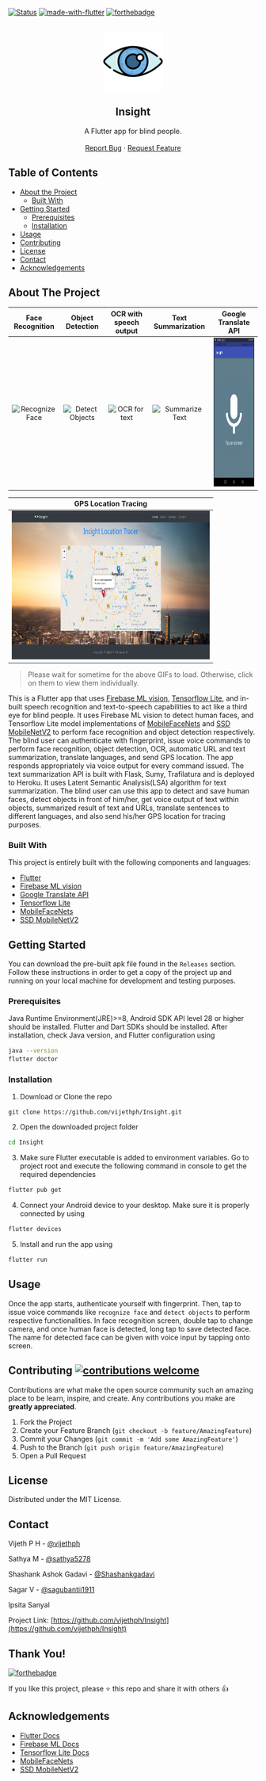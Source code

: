 [![Status](https://img.shields.io/badge/status-active-success.svg?style=flat-square&logo=flutter)](https://github.com/vijethph/Insight)
[![made-with-flutter](https://img.shields.io/badge/made%20with-flutter-blue.svg?style=for-the-badge&labelColor=03045e&logo=flutter)](https://flutter.dev)
[![forthebadge](https://forthebadge.com/images/badges/built-by-developers.svg)](https://forthebadge.com)

<br />
<div align="center">
  <a href="https://github.com/vijethph/Insight">
    <img src="assets/eye.png" alt="Logo" width="120" height="120" align="center">
  </a>

  <h2 align="center">Insight</h2>

  <p align="center">
    A Flutter app for blind people.
    <br />
    <br />
    <a href="https://github.com/vijethph/Insight/issues">Report Bug</a>
    ·
    <a href="https://github.com/vijethph/Insight/issues">Request Feature</a>
  </p>
</div>

<!-- TABLE OF CONTENTS -->

## Table of Contents

- [About the Project](#about-the-project)
  - [Built With](#built-with)
- [Getting Started](#getting-started)
  - [Prerequisites](#prerequisites)
  - [Installation](#installation)
- [Usage](#usage)
- [Contributing](#contributing)
- [License](#license)
- [Contact](#contact)
- [Acknowledgements](#acknowledgements)

<!-- ABOUT THE PROJECT -->

## About The Project

|                            Face Recognition                             |                            Object Detection                             |                      OCR with speech output                      |                            Text Summarization                            |                               Google Translate API                               |
| :---------------------------------------------------------------------: | :---------------------------------------------------------------------: | :--------------------------------------------------------------: | :----------------------------------------------------------------------: | :------------------------------------------------------------------------------: |
| <img src="images/recognizeface.gif" alt="Recognize Face" height="300"/> | <img src="images/objectdetect.gif" alt="Detect Objects" height="300" /> | <img src="images/ocrdoing.gif" alt="OCR for text" height="300"/> | <img src="images/summarizetext.gif" alt="Summarize Text" height="300" /> | <img src="images/googletranslate.gif" alt="Google Translate API" height="300" /> |

|                                 GPS Location Tracing                                  |
| :-----------------------------------------------------------------------------------: |
| <img src="images/locationtracer.png" alt="Trace Location" height="300" width="400" /> |

> Please wait for sometime for the above GIFs to load. Otherwise, click on them to view them individually.

This is a Flutter app that uses [Firebase ML vision](https://firebase.google.com/docs/ml), [Tensorflow Lite](https://www.tensorflow.org/lite), and in-built speech recognition and text-to-speech capabilities to act like a third eye for blind people. It uses Firebase ML vision to detect human faces, and Tensorflow Lite model implementations of [MobileFaceNets](https://arxiv.org/abs/1804.07573) and [SSD MobileNetV2](https://arxiv.org/abs/1801.04381) to perform face recognition and object detection respectively. The blind user can authenticate with fingerprint, issue voice commands to perform face recognition, object detection, OCR, automatic URL and text summarization, translate languages, and send GPS location. The app responds appropriately via voice output for every command issued. The text summarization API is built with Flask, Sumy, Trafilatura and is deployed to Heroku. It uses Latent Semantic Analysis(LSA) algorithm for text summarization. The blind user can use this app to detect and save human faces, detect objects in front of him/her, get voice output of text within objects, summarized result of text and URLs, translate sentences to different languages, and also send his/her GPS location for tracing purposes.

### Built With

This project is entirely built with the following components and languages:

- [Flutter](https://flutter.dev/)
- [Firebase ML vision](https://firebase.google.com/docs/ml)
- [Google Translate API](https://cloud.google.com/translate)
- [Tensorflow Lite](https://www.tensorflow.org/lite)
- [MobileFaceNets](https://arxiv.org/abs/1804.07573)
- [SSD MobileNetV2](https://arxiv.org/abs/1801.04381)

<!-- GETTING STARTED -->

## Getting Started

You can download the pre-built apk file found in the `Releases` section. Follow these instructions in order to get a copy of the project up and running on your local machine for development and testing purposes.

### Prerequisites

Java Runtime Environment(JRE)>=8, Android SDK API level 28 or higher should be installed. Flutter and Dart SDKs should be installed. After installation, check Java version, and Flutter configuration using

```sh
java --version
flutter doctor
```

### Installation

1. Download or Clone the repo

```git
git clone https://github.com/vijethph/Insight.git
```

2. Open the downloaded project folder

```sh
cd Insight
```

3. Make sure Flutter executable is added to environment variables. Go to project root and execute the following command in console to get the required dependencies

```sh
flutter pub get
```

4. Connect your Android device to your desktop. Make sure it is properly connected by using

```sh
flutter devices
```

5. Install and run the app using

```sh
flutter run
```

<!-- USAGE EXAMPLES -->

## Usage

Once the app starts, authenticate yourself with fingerprint. Then, tap to issue voice commands like `recognize face` and `detect objects` to perform respective functionalities. In face recognition screen, double tap to change camera, and once human face is detected, long tap to save detected face. The name for detected face can be given with voice input by tapping onto screen.

<!-- CONTRIBUTING -->

## Contributing [![contributions welcome](https://img.shields.io/badge/contributions-welcome-brightgreen.svg?style=flat-square)](https://github.com/vijethph/Insight/pulls)

Contributions are what make the open source community such an amazing place to be learn, inspire, and create. Any contributions you make are **greatly appreciated**.

1. Fork the Project
2. Create your Feature Branch (`git checkout -b feature/AmazingFeature`)
3. Commit your Changes (`git commit -m 'Add some AmazingFeature'`)
4. Push to the Branch (`git push origin feature/AmazingFeature`)
5. Open a Pull Request

<!-- LICENSE -->

## License

Distributed under the MIT License.

<!-- CONTACT -->

## Contact

Vijeth P H - [@vijethph](https://github.com/vijethph)

Sathya M - [@sathya5278](https://github.com/sathya5278)

Shashank Ashok Gadavi - [@Shashankgadavi](https://github.com/Shashankgadavi)

Sagar V - [@sagubantii1911](https://github.com/sagubantii1911)

Ipsita Sanyal

Project Link: [https://github.com/vijethph/Insight](https://github.com/vijethph/Insight)

## Thank You!

[![forthebadge](https://forthebadge.com/images/badges/built-with-love.svg)](https://forthebadge.com)

If you like this project, please ⭐ this repo and share it with others 👍

<!-- ACKNOWLEDGEMENTS -->

## Acknowledgements

- [Flutter Docs](https://flutter.dev/docs)
- [Firebase ML Docs](https://firebase.google.com/docs)
- [Tensorflow Lite Docs](https://www.tensorflow.org/lite/guide)
- [MobileFaceNets](https://arxiv.org/abs/1804.07573)
- [SSD MobileNetV2](https://arxiv.org/abs/1801.04381)
